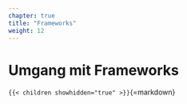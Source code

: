 ```yaml
---
chapter: true
title: "Frameworks"
weight: 12
---
```



# Umgang mit Frameworks


`{{< children showhidden="true" >}}`{=markdown}

